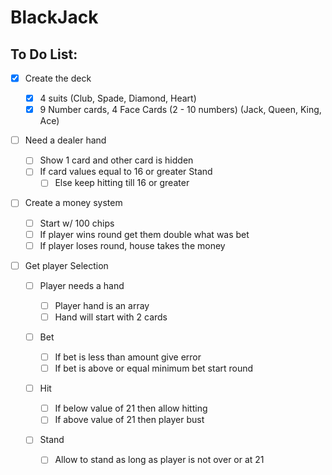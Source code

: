 # BlackJack

## To Do List:

- [x] Create the deck

  - [x] 4 suits (Club, Spade, Diamond, Heart)
  - [x] 9 Number cards, 4 Face Cards (2 - 10 numbers) (Jack, Queen, King, Ace)

- [ ] Need a dealer hand

  - [ ] Show 1 card and other card is hidden
  - [ ] If card values equal to 16 or greater Stand
    - [ ] Else keep hitting till 16 or greater

- [ ] Create a money system

  - [ ] Start w/ 100 chips
  - [ ] If player wins round get them double what was bet
  - [ ] If player loses round, house takes the money

- [ ] Get player Selection

  - [ ] Player needs a hand

    - [ ] Player hand is an array
    - [ ] Hand will start with 2 cards

  - [ ] Bet

    - [ ] If bet is less than amount give error
    - [ ] If bet is above or equal minimum bet start round

  - [ ] Hit

    - [ ] If below value of 21 then allow hitting
    - [ ] If above value of 21 then player bust

  - [ ] Stand

    - [ ] Allow to stand as long as player is not over or at 21
